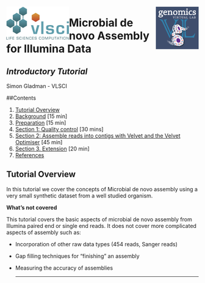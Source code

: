 

[<img src="media/vlsci_logo.jpg" alt="VLSCI logo" align="left" width="164"/>](http://vlsci.org.au)
[<img src="media/gvl_logo.jpg" alt="GVL logo" align="right" width="112"/>](http://genome.edu.au)

<p></p>

# Microbial de novo Assembly for Illumina Data

## *Introductory Tutorial*

Simon Gladman - VLSCI

<!-- toc -->
##Contents

1. [Tutorial Overview](#1-tutorial-overview)
2. [Background](#2-background) [15 min]
3. [Preparation](#3-preparation) [15 min]
4. [Section 1: Quality control](#4-section-1:-quality-control) [30 mins]
5. [Section 2: Assemble reads into contigs with Velvet and the Velvet Optimiser](#5-section-2:-assemble-reads-into-contigs-with-velvet-and-the-velvet-optimiser) [45 min]
6. [Section 3. Extension](#6-section-3:-extension) [20 min]
7. [References](#7-references)

## Tutorial Overview

In this tutorial we cover the concepts of Microbial de novo assembly using a very small synthetic dataset from a well studied organism.


**What’s not covered**

This tutorial covers the basic aspects of microbial de novo assembly from Illumina paired end or single end reads.
It does not cover more complicated aspects of assembly such as:
* Incorporation of other raw data types (454 reads, Sanger reads)
* Gap filling techniques for “finishing” an assembly
* Measuring the accuracy of assemblies

  ----------------------------------------------

[//]: # (These are reference links used in the body of this note and get stripped out when the markdown processor does it's job. There is no need to format nicely because it shouldn't be seen. Thanks SO - http://stackoverflow.com/questions/4823468/store-comments-in-markdown-syntax)
